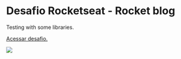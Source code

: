 # Desafio Rocketseat - Rocket blog

Testing with some libraries.

<a href="https://efficient-sloth-d85.notion.site/Desafio-RocketBlog-807e38809814423e80469b080444db5e">Acessar desafio.</a>

<img src="https://i.imgur.com/Rxd0fdP.png" />
